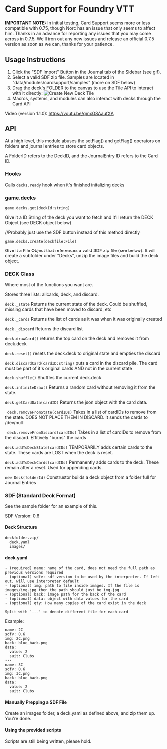 # Card Support for Foundry VTT

**IMPORTANT NOTE:** In initial testing, Card Support seems more or less compatible with 0.75, though Norc has an issue that only seems to affect him. Thanks in an advance for reporting any issues that you may come across in 0.7.5. We'll iron out any new issues and release an official 0.7.5 version as soon as we can, thanks for your patience.

## Usage Instructions
1. Click the "SDF Import" Button in the Journal tab of the Sidebar (see gif).
2. Select a valid SDF zip file. Samples are located in "data/modules/cardsupport/samples" (more on SDF below)
3. Drag the deck's FOLDER to the canvas to use the Tile API to interact with it directly:
![Create New Deck Tile](https://media.giphy.com/media/dax0A0WNPhxlhfm36N/giphy.gif)
4. Macros, systems, and modules can also interact with decks through the Card API

Video (version 1.1.0): https://youtu.be/qmxG8AaufXA

## API
At a high level, this module abuses the setFlag() and getFlag() operators on folders and journal entries to store card objects. 

A FolderID refers to the DeckID, and the JournalEntry ID refers to the Card ID. 

### Hooks
Calls ```decks.ready``` hook when it's finished initalizing decks

### game.decks

```game.decks.get(deckId:string)```

Give it a ID String of the deck you want to fetch and it'll return the DECK Object (see DECK object below)

//Probably just use the SDF button instead of this method directly

```game.decks.create(deckfile:File)```

Give it a File Object that references a valid SDF zip file (see below). It will create a subfolder under "Decks", unzip the image files and build the deck object. 


### DECK Class
Where most of the functions you want are.

Stores three lists: allcards, deck, and discard.

```deck._state``` Returns the current state of the deck. Could be shuffled, missing cards that have been moved to discard, etc

```deck._cards``` Returns the list of cards as it was when it was originally created

```deck._discard``` Returns the discard list


```deck.drawCard()``` returns the top card on the deck and removes it from deck.deck

```deck.reset()``` resets the deck.deck to original state and empties the discard

```deck.discardCard(cardID:string)``` puts a card in the discard pile. The card must be part of it's original cards AND not in the current state

```deck.shuffle()``` Shuffles the current deck.deck 

```deck.infiniteDraw()``` Returns a random card without removing it from the state. 

```deck.getCardData(cardID)``` Returns the json object with the card data. 

``` deck.removeFromState(cardIDs)``` Takes in a list of cardIDs to remove from the state. DOES NOT PLACE THEM IN DISCARD. It sends the cards to /dev/null  

``` deck.removeFromDiscard(cardIDs)``` Takes in a list of cardIDs to remove from the discard. Effitively "burns" the cards

``` deck.addToDeckState(cardIDs) ``` TEMPORARILY adds certain cards to the state. These cards are LOST when the deck is reset. 

``` deck.addToDeckCards(cardIDs) ``` Permanently adds cards to the deck. These remain after a reset. Used for appending cards. 


```new Deck(folderId)```
Construstor builds a deck object from a folder full for Journal Entries


### SDF (Standard Deck Format)
See the sample folder for an example of this.

SDF Version: 0.6

#### Deck Structure
    deckfolder.zip/
      deck.yaml
      images/

#### deck.yaml
```
- (required) name: name of the card, does not need the full path as previous versions required
- (optional) sdfv: sdf version to be used by the interpreter. If left out, will use interpreter default
- (optional) img: path to file inside images. If the file is images/img.jpg then the path should just be img.jpg
- (optional) back: image path for the back of the card 
- (optional) data: object with data values for the card 
- (optional) qty: How many copies of the card exist in the deck

Split with `---' to denote different file for each card
```
Example:
```
name: 2C
sdfv: 0.6
img: 2C.png
back: blue_back.png
data:
  value: 2
  suit: Clubs
---
name: 3C
sdfv: 0.6
img: 3C.png
back: blue_back.png
data:
  value: 2
  suit: Clubs
```

#### Manually Prepping a SDF File
Create an images folder, a deck.yaml as defined above, and zip them up. You're done.

#### Using the provided scripts
Scripts are still being written, please hold.
